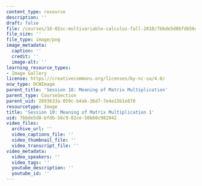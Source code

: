 ```yaml
---
content_type: resource
description: ''
draft: false
file: /courses/18-02sc-multivariable-calculus-fall-2010/7bbde5d8bfdb56c982ce50b60c982942_MIT18_02SC_L3Brds_9.png
file_size: ''
file_type: image/png
image_metadata:
  caption: ''
  credit: ''
  image-alt: ''
learning_resource_types:
- Image Gallery
license: https://creativecommons.org/licenses/by-nc-sa/4.0/
ocw_type: OCWImage
parent_title: 'Session 10: Meaning of Matrix Multiplication'
parent_type: CourseSection
parent_uid: 2893633a-059c-b4ab-36d7-7e4e15b1e870
resourcetype: Image
title: 'Session 10: Meaning of Matrix Multiplication 1'
uid: 7bbde5d8-bfdb-56c9-82ce-50b60c982942
video_files:
  archive_url: ''
  video_captions_file: ''
  video_thumbnail_file: ''
  video_transcript_file: ''
video_metadata:
  video_speakers: ''
  video_tags: ''
  youtube_description: ''
  youtube_id: ''
---
```

